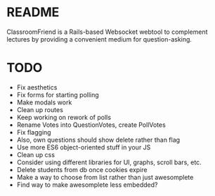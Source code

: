 # README

ClassroomFriend is a Rails-based Websocket webtool to complement lectures by providing a convenient medium for question-asking.

# TODO

* Fix aesthetics
* Fix forms for starting polling
* Make modals work
* Clean up routes
* Keep working on rework of polls
* Rename Votes into QuestionVotes, create PollVotes
* Fix flagging
* Also, own questions should show delete rather than flag
* Use more ES6 object-oriented stuff in your JS
* Clean up css
* Consider using different libraries for UI, graphs, scroll bars, etc.
* Delete students from db once cookies expire
* Make a way to choose from list rather than just awesomplete
* Find way to make awesomplete less embedded?
